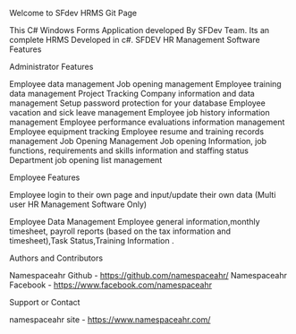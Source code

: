 Welcome to SFdev HRMS Git Page

This C# Windows Forms Application developed By SFDev Team. Its an complete HRMS Developed in c#. SFDEV HR Management Software Features

Administrator Features

Employee data management Job opening management Employee training data management Project Tracking Company information and data management Setup password protection for your database Employee vacation and sick leave management Employee job history information management Employee performance evaluations information management Employee equipment tracking Employee resume and training records management Job Opening Management Job opening Information, job functions, requirements and skills information and staffing status Department job opening list management

Employee Features

Employee login to their own page and input/update their own data (Multi user HR Management Software Only)

Employee Data Management Employee general information,monthly timesheet, payroll reports (based on the tax information and timesheet),Task Status,Training Information .

Authors and Contributors

Namespaceahr Github - https://github.com/namespaceahr/
Namespaceahr Facebook - https://www.facebook.com/namespaceahr

Support or Contact

namespaceahr site - https://www.namespaceahr.com/
